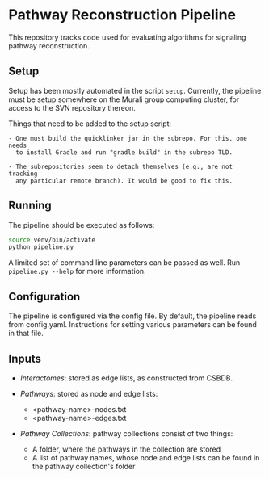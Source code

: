 # Pathway Reconstruction Pipeline 

This repository tracks code used for evaluating algorithms for signaling 
pathway reconstruction.

## Setup

Setup has been mostly automated in the script `setup`. Currently, the pipeline
must be setup somewhere on the Murali group computing cluster, for access to
the SVN repository thereon.

Things that need to be added to the setup script:

    - One must build the quicklinker jar in the subrepo. For this, one needs
      to install Gradle and run "gradle build" in the subrepo TLD. 

    - The subrepositories seem to detach themselves (e.g., are not tracking
      any particular remote branch). It would be good to fix this.

## Running

The pipeline should be executed as follows:

```bash
source venv/bin/activate
python pipeline.py
```

A limited set of command line parameters can be passed as well. Run 
`pipeline.py --help` for more information.


## Configuration 

The pipeline is configured via the config file. By default, the pipeline reads
from config.yaml. Instructions for setting various parameters can be found in
that file.

## Inputs

- *Interactomes*: stored as edge lists, as constructed from CSBDB.

- *Pathways*: stored as node and edge lists:
    - \<pathway-name>-nodes.txt
    - \<pathway-name>-edges.txt

- *Pathway Collections*: pathway collections consist of two things: 
    - A folder, where the pathways in the collection are stored
    - A list of pathway names, whose node and edge lists can be found in the
      pathway collection's folder
